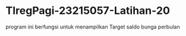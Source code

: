 # TIregPagi-23215057-Latihan-20
program ini berfungsi untuk menampilkan Target saldo bunga perbulan
